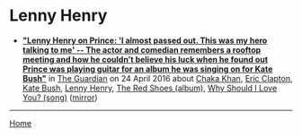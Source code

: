 # Lenny Henry

 - [**"Lenny Henry on Prince: 'I almost passed out. This was my hero talking to me' -- The actor and comedian remembers a rooftop meeting and how he couldn’t believe his luck when he found out Prince was playing guitar for an album he was singing on for Kate Bush"**](https://www.theguardian.com/music/2016/apr/24/the-time-i-sang-with-prince-and-kate-bush-by-lenny-henry) in [The Guardian](https://www.theguardian.com/) on 24 April 2016 about [Chaka Khan](../../topics/chaka-khan/index.md), [Eric Clapton](../../topics/eric-clapton/index.md), [Kate Bush](../../topics/kate-bush/index.md), [Lenny Henry](../../topics/lenny-henry/index.md), [The Red Shoes (album)](../../topics/album/the-red-shoes/index.md), [Why Should I Love You? (song)](../../topics/song/why-should-i-love-you/index.md) ([mirror](https://web.archive.org/web/*/https://www.theguardian.com/music/2016/apr/24/the-time-i-sang-with-prince-and-kate-bush-by-lenny-henry))

----

[Home](../)
